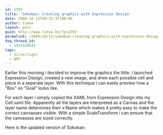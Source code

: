 ```yaml
---
id: 1393
title: 'Sokoban: Creating graphics with Expression Design'
date: 2009-10-12T09:32:37+00:00
author: timvw
layout: post
guid: http://www.timvw.be/?p=1393
permalink: /2009/10/12/sokoban-creating-graphics-with-expression-design/
dsq_thread_id:
  - 1933324543
tags:
  - Silverlight
  - WPF
---
```

Earlier this morning i decided to improve the graphics the little. I launched Expression Design, created a new image, and drew each possible cell and piece in a seperate layer. With this technique i can easily preview how a "Box" on "Goal" looks like.

For each layer i simply copied the XAML from Expression Design into my Cell.xaml file. Apparently all the layers are interpreted as a Canvas and the layer name determines their x:Name which makes it pretty easy to make the correct canvasses visible. With a simple ScaleTransform i can ensure that the canvasses are sized correctly.

Here is the updated version of Sokoban:

<div id="silverlightControlHost2">
  <br />
</div>
